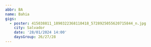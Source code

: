 ```yaml
---
abbr: BA
name: Bahia
gigs:
  - poster: 415038811_1890322368110418_5728925055620715844_n.jpg
    city: Salvador
    date: '28/01/2024 14:00'
    daysGroup: 26/27/28
---
```


